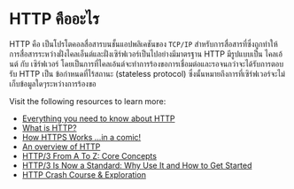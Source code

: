 # HTTP คืออะไร

HTTP คือ เป็นโปรโตคอลสื่อสารบนชั้นแอปพลิเคชันของ `TCP/IP` สำหรับการสื่อสารที่ซึ่งถูกทำให้การสื่อสารระหว่างฝั่งไคลเอ็นต์และฝั่งเซิร์ฟเวอร์เป็นไปอย่างมีมาตรฐาน HTTP มีรูปแบบเป็น ไคลเอ้นต์ กับ เซิร์ฟเวอร์ โดยเป็นการที่ไคลเอ้นต์จะทำการร้องขอการเชื่อมต่อและรอจนกว่าจะได้รับการตอบรับ HTTP เป็น ข้อกำหนดที่ไร้สถานะ (stateless protocol) ซึ่งนั้นหมายถึงการที่เซิร์ฟเวอร์จะไม่เก็บข้อมูลใดๆระหว่างการร้องขอ

Visit the following resources to learn more:

- [Everything you need to know about HTTP](https://cs.fyi/guide/http-in-depth)
- [What is HTTP?](https://www.cloudflare.com/en-gb/learning/ddos/glossary/hypertext-transfer-protocol-http/)
- [How HTTPS Works ...in a comic!](https://howhttps.works)
- [An overview of HTTP](https://developer.mozilla.org/en-US/docs/Web/HTTP/Overview)
- [HTTP/3 From A To Z: Core Concepts](https://www.smashingmagazine.com/2021/08/http3-core-concepts-part1/)
- [HTTP/3 Is Now a Standard: Why Use It and How to Get Started](https://thenewstack.io/http-3-is-now-a-standard-why-use-it-and-how-to-get-started/)
- [HTTP Crash Course & Exploration](https://www.youtube.com/watch?v=iYM2zFP3Zn0)
